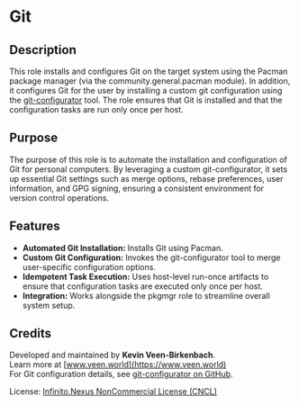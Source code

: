 # Git

## Description

This role installs and configures Git on the target system using the Pacman package manager (via the community.general.pacman module). In addition, it configures Git for the user by installing a custom git configuration using the [git-configurator](https://github.com/kevinveenbirkenbach/git-configurator) tool. The role ensures that Git is installed and that the configuration tasks are run only once per host.

## Purpose

The purpose of this role is to automate the installation and configuration of Git for personal computers. By leveraging a custom git-configurator, it sets up essential Git settings such as merge options, rebase preferences, user information, and GPG signing, ensuring a consistent environment for version control operations.

## Features

- **Automated Git Installation:** Installs Git using Pacman.
- **Custom Git Configuration:** Invokes the git-configurator tool to merge user-specific configuration options.
- **Idempotent Task Execution:** Uses host-level run-once artifacts to ensure that configuration tasks are executed only once per host.
- **Integration:** Works alongside the pkgmgr role to streamline overall system setup.

## Credits

Developed and maintained by **Kevin Veen-Birkenbach**.  
Learn more at [www.veen.world](https://www.veen.world)  
For Git configuration details, see [git-configurator on GitHub](https://github.com/kevinveenbirkenbach/git-configurator).

License: [Infinito.Nexus NonCommercial License (CNCL)](https://s.infinito.nexus/license)
